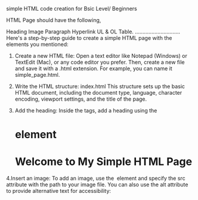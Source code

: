 simple HTML code creation for Bsic Level/ Beginners


HTML Page should have the following,

Heading
Image
Paragraph
Hyperlink
UL & OL
Table.
..............................
Here's a step-by-step guide to create a simple HTML page with the elements you mentioned:

1. Create a new HTML file: Open a text editor like Notepad (Windows) or TextEdit (Mac), or any code editor you prefer. Then, create a new file and save it with a .html extension. For example, you can name it simple_page.html.

2. Write the HTML structure:  index.html
        <!DOCTYPE html>
        <html lang="en">
        <head>
            <meta charset="UTF-8">
            <meta name="viewport" content="width=device-width, initial-scale=1.0">
            <title>Simple HTML Page</title>
        </head>
        <body>
            <!-- Your content goes here -->
        </body>
        </html>
This structure sets up the basic HTML document, including the document type, language, character encoding, viewport settings, and the title of the page.
3. Add the heading: Inside the <body> tags, add a heading using the <h1> element
      <h1>Welcome to My Simple HTML Page</h1>

4.Insert an image: To add an image, use the <img> element and specify the src attribute with the path to your image file. You can also use the alt attribute to provide alternative text for accessibility:
